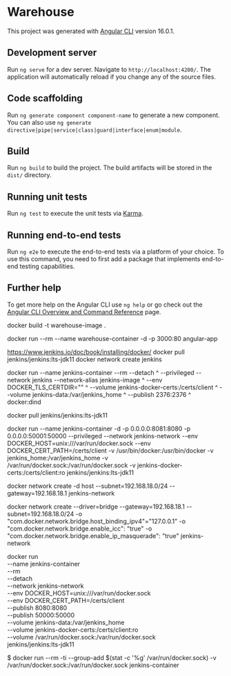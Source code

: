 # Warehouse

This project was generated with [Angular CLI](https://github.com/angular/angular-cli) version 16.0.1.

## Development server

Run `ng serve` for a dev server. Navigate to `http://localhost:4200/`. The application will automatically reload if you change any of the source files.

## Code scaffolding

Run `ng generate component component-name` to generate a new component. You can also use `ng generate directive|pipe|service|class|guard|interface|enum|module`.

## Build

Run `ng build` to build the project. The build artifacts will be stored in the `dist/` directory.

## Running unit tests

Run `ng test` to execute the unit tests via [Karma](https://karma-runner.github.io).

## Running end-to-end tests

Run `ng e2e` to execute the end-to-end tests via a platform of your choice. To use this command, you need to first add a package that implements end-to-end testing capabilities.

## Further help

To get more help on the Angular CLI use `ng help` or go check out the [Angular CLI Overview and Command Reference](https://angular.io/cli) page.



docker build -t warehouse-image . 

docker run --rm --name warehouse-container -d -p 3000:80 angular-app


https://www.jenkins.io/doc/book/installing/docker/
docker pull jenkins/jenkins:lts-jdk11
docker network create jenkins

  docker run --name jenkins-container --rm --detach ^
  --privileged --network jenkins --network-alias jenkins-image ^
  --env DOCKER_TLS_CERTDIR="" ^
  --volume jenkins-docker-certs:/certs/client ^
  --volume jenkins-data:/var/jenkins_home ^
  --publish 2376:2376 ^
  docker:dind

  docker pull jenkins/jenkins:lts-jdk11

  docker run --name jenkins-container -d -p 0.0.0.0:8081:8080 -p 0.0.0.0:50001:50000 --privileged --network jenkins-network --env DOCKER_HOST=unix:///var/run/docker.sock --env DOCKER_CERT_PATH=/certs/client -v /usr/bin/docker:/usr/bin/docker -v jenkins_home:/var/jenkins_home -v /var/run/docker.sock:/var/run/docker.sock -v jenkins-docker-certs:/certs/client:ro jenkins/jenkins:lts-jdk11


docker network create -d host --subnet=192.168.18.0/24 --gateway=192.168.18.1 jenkins-network

docker network create --driver=bridge  --gateway=192.168.18.1 --subnet=192.168.18.0/24 -o "com.docker.network.bridge.host_binding_ipv4"="127.0.0.1" -o "com.docker.network.bridge.enable_icc": "true" -o "com.docker.network.bridge.enable_ip_masquerade": "true" jenkins-network

  docker run \
  --name jenkins-container \
  --rm \
  --detach \
  --network jenkins-network \
  --env DOCKER_HOST=unix:///var/run/docker.sock \
  --env DOCKER_CERT_PATH=/certs/client \
  --publish 8080:8080 \
  --publish 50000:50000 \
  --volume jenkins-data:/var/jenkins_home \
  --volume jenkins-docker-certs:/certs/client:ro \
  --volume /var/run/docker.sock:/var/run/docker.sock \
  jenkins/jenkins:lts-jdk11



  $ docker run --rm -ti --group-add $(stat -c '%g' /var/run/docker.sock) -v /var/run/docker.sock:/var/run/docker.sock jenkins-container
